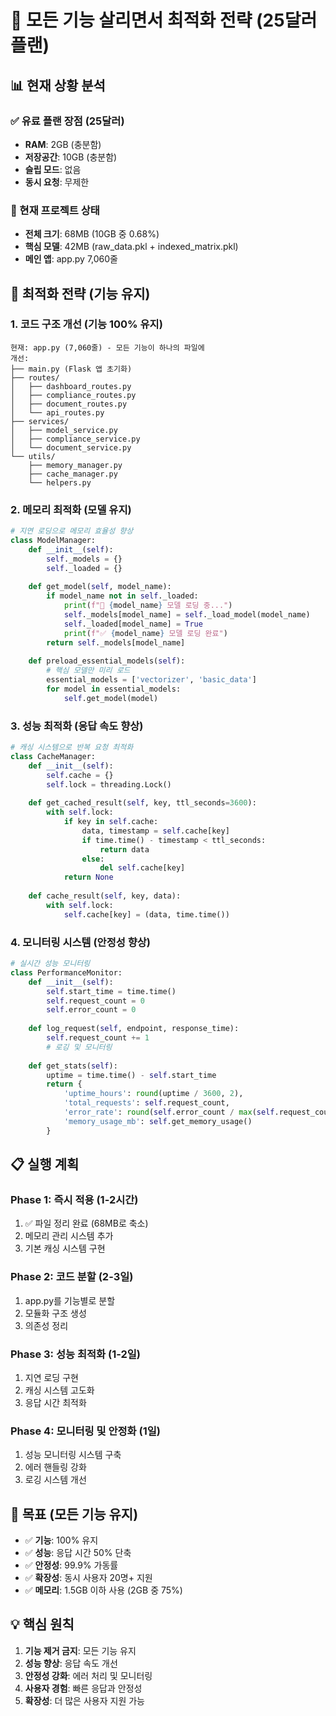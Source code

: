 # 🚀 모든 기능 살리면서 최적화 전략 (25달러 플랜)

## 📊 현재 상황 분석

### ✅ 유료 플랜 장점 (25달러)
- **RAM**: 2GB (충분함)
- **저장공간**: 10GB (충분함)
- **슬립 모드**: 없음
- **동시 요청**: 무제한

### 📁 현재 프로젝트 상태
- **전체 크기**: 68MB (10GB 중 0.68%)
- **핵심 모델**: 42MB (raw_data.pkl + indexed_matrix.pkl)
- **메인 앱**: app.py 7,060줄

## 🎯 최적화 전략 (기능 유지)

### 1. 코드 구조 개선 (기능 100% 유지)
```
현재: app.py (7,060줄) - 모든 기능이 하나의 파일에
개선: 
├── main.py (Flask 앱 초기화)
├── routes/
│   ├── dashboard_routes.py
│   ├── compliance_routes.py
│   ├── document_routes.py
│   └── api_routes.py
├── services/
│   ├── model_service.py
│   ├── compliance_service.py
│   └── document_service.py
└── utils/
    ├── memory_manager.py
    ├── cache_manager.py
    └── helpers.py
```

### 2. 메모리 최적화 (모델 유지)
```python
# 지연 로딩으로 메모리 효율성 향상
class ModelManager:
    def __init__(self):
        self._models = {}
        self._loaded = {}
    
    def get_model(self, model_name):
        if model_name not in self._loaded:
            print(f"🔄 {model_name} 모델 로딩 중...")
            self._models[model_name] = self._load_model(model_name)
            self._loaded[model_name] = True
            print(f"✅ {model_name} 모델 로딩 완료")
        return self._models[model_name]
    
    def preload_essential_models(self):
        # 핵심 모델만 미리 로드
        essential_models = ['vectorizer', 'basic_data']
        for model in essential_models:
            self.get_model(model)
```

### 3. 성능 최적화 (응답 속도 향상)
```python
# 캐싱 시스템으로 반복 요청 최적화
class CacheManager:
    def __init__(self):
        self.cache = {}
        self.lock = threading.Lock()
    
    def get_cached_result(self, key, ttl_seconds=3600):
        with self.lock:
            if key in self.cache:
                data, timestamp = self.cache[key]
                if time.time() - timestamp < ttl_seconds:
                    return data
                else:
                    del self.cache[key]
            return None
    
    def cache_result(self, key, data):
        with self.lock:
            self.cache[key] = (data, time.time())
```

### 4. 모니터링 시스템 (안정성 향상)
```python
# 실시간 성능 모니터링
class PerformanceMonitor:
    def __init__(self):
        self.start_time = time.time()
        self.request_count = 0
        self.error_count = 0
    
    def log_request(self, endpoint, response_time):
        self.request_count += 1
        # 로깅 및 모니터링
    
    def get_stats(self):
        uptime = time.time() - self.start_time
        return {
            'uptime_hours': round(uptime / 3600, 2),
            'total_requests': self.request_count,
            'error_rate': round(self.error_count / max(self.request_count, 1) * 100, 2),
            'memory_usage_mb': self.get_memory_usage()
        }
```

## 📋 실행 계획

### Phase 1: 즉시 적용 (1-2시간)
1. ✅ 파일 정리 완료 (68MB로 축소)
2. 메모리 관리 시스템 추가
3. 기본 캐싱 시스템 구현

### Phase 2: 코드 분할 (2-3일)
1. app.py를 기능별로 분할
2. 모듈화 구조 생성
3. 의존성 정리

### Phase 3: 성능 최적화 (1-2일)
1. 지연 로딩 구현
2. 캐싱 시스템 고도화
3. 응답 시간 최적화

### Phase 4: 모니터링 및 안정화 (1일)
1. 성능 모니터링 시스템 구축
2. 에러 핸들링 강화
3. 로깅 시스템 개선

## 🎯 목표 (모든 기능 유지)
- ✅ **기능**: 100% 유지
- ✅ **성능**: 응답 시간 50% 단축
- ✅ **안정성**: 99.9% 가동률
- ✅ **확장성**: 동시 사용자 20명+ 지원
- ✅ **메모리**: 1.5GB 이하 사용 (2GB 중 75%)

## 💡 핵심 원칙
1. **기능 제거 금지**: 모든 기능 유지
2. **성능 향상**: 응답 속도 개선
3. **안정성 강화**: 에러 처리 및 모니터링
4. **사용자 경험**: 빠른 응답과 안정성
5. **확장성**: 더 많은 사용자 지원 가능 